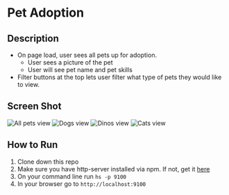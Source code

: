 # Pet Adoption
## Description
- On page load, user sees all pets up for adoption.
    - User sees a picture of the pet
    - User will see pet name and pet skills
- Filter buttons at the top lets user filter what type of pets they would like to view. 

## Screen Shot
![All pets view]()
![Dogs view]()
![Dinos view]()
![Cats view]()

## How to Run
1. Clone down this repo
1. Make sure you have http-server installed via npm.  If not, get it [here](https://www.npmjs.com/package/http-server)
1. On your command line run `hs -p 9100`
1. In your browser go to `http://localhost:9100`